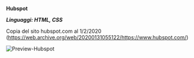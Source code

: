 **Hubspot**

**_Linguaggi: HTML, CSS_**

Copia del sito hubspot.com al 1/2/2020 (https://web.archive.org/web/20200131055122/https://www.hubspot.com/)

![Preview-Hubspot](preview-hubspot.gif "Preview Hubspot")
